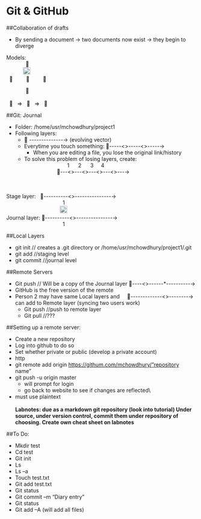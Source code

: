<h1>Git & GitHub</h1>

##Collaboration of drafts* By sending a document → two documents now exist → they begin to divergeModels: <br>&nbsp;&nbsp;&nbsp;&nbsp;&nbsp;&nbsp;&nbsp;&nbsp;&nbsp;&nbsp;&nbsp;&nbsp;&nbsp;<br>
&nbsp;<img src="https://encrypted-tbn1.gstatic.com/images?q=tbn:ANd9GcRi4soESxlTjqB4WzZTjY0kQLB5-IP6kE69iFYrW5fQfFQgU7XESg" style="width: 10px;"/> 
<img src="https://encrypted-tbn2.gstatic.com/images?q=tbn:ANd9GcQ8q9pEdP1J1gPSJtTA2-bQtoSo92qHxYIQ-PYn4xkU9Zq_XoGf9w" style="width: 10px;"/>
&nbsp;&nbsp;&nbsp;<img src="https://encrypted-tbn0.gstatic.com/images?q=tbn:ANd9GcTSOuzdxeuYc-Q4CxHfp9oj2S26C2TZo_0TjR4chvkNdAIWZ_4p" style="width: 20px;"/>
&nbsp;&nbsp;&nbsp;<img src="https://encrypted-tbn3.gstatic.com/images?q=tbn:ANd9GcQx3EtFJLOE0Ins-M8iP97XtNFARP8umpPPWCON5yqYEIQKvUtSCQ" style="width: 10px;"/> 
<img src="https://encrypted-tbn1.gstatic.com/images?q=tbn:ANd9GcQn60KFm06yZjekpC4Ep79sjAxa5gYY6I5lRfbervIeILHiKqPPZw" style="width: 10px;"/>
<br>&nbsp;&nbsp;&nbsp;&nbsp;&nbsp;&nbsp;&nbsp;&nbsp;&nbsp;&nbsp;&nbsp;&nbsp;&nbsp;&nbsp;&nbsp;&nbsp;&nbsp;&nbsp;&nbsp;&nbsp;&nbsp;&nbsp;&nbsp;&nbsp;&nbsp;&nbsp;&nbsp;&nbsp;&nbsp;&nbsp;&nbsp;&nbsp;&nbsp;<br>
&nbsp;&nbsp;&nbsp;&nbsp;<img src="https://encrypted-tbn1.gstatic.com/images?q=tbn:ANd9GcRi4soESxlTjqB4WzZTjY0kQLB5-IP6kE69iFYrW5fQfFQgU7XESg" style="width: 10px;"/> 
&nbsp;&nbsp;&nbsp;&nbsp;&nbsp;&nbsp;&nbsp;&nbsp;&nbsp;&nbsp;&nbsp;&nbsp;&nbsp;&nbsp;&nbsp;<img src="https://encrypted-tbn1.gstatic.com/images?q=tbn:ANd9GcQn60KFm06yZjekpC4Ep79sjAxa5gYY6I5lRfbervIeILHiKqPPZw" style="width: 10px;"/>
<br>&nbsp;&nbsp;&nbsp;&nbsp;&nbsp;⇒&nbsp;&nbsp;&nbsp;&nbsp;&nbsp;&nbsp;⇒&nbsp;&nbsp;&nbsp;##Git: Journal* Folder: /home/usr/mchowdhury/project1* Following layers:	*  --------------→ (evolving vector) 	* Everytime you touch something: -----<>-----<>-----→		* When you are editing a file, you lose the original link/history	* To solve this problem of losing layers, create:<br>&nbsp;&nbsp;&nbsp;&nbsp;&nbsp;&nbsp;&nbsp;&nbsp;&nbsp;&nbsp;&nbsp;&nbsp;&nbsp;&nbsp;&nbsp;&nbsp;&nbsp;&nbsp;&nbsp;&nbsp;&nbsp;&nbsp;&nbsp;&nbsp;&nbsp;&nbsp;&nbsp;&nbsp;&nbsp;1&nbsp;&nbsp;&nbsp;&nbsp;&nbsp;&nbsp;2&nbsp;&nbsp;&nbsp;&nbsp;&nbsp;&nbsp;3&nbsp;&nbsp;&nbsp;&nbsp;&nbsp;4<br>&nbsp;&nbsp;&nbsp;&nbsp;&nbsp;&nbsp;&nbsp;&nbsp;&nbsp;&nbsp;&nbsp;&nbsp;&nbsp;&nbsp;&nbsp;&nbsp;&nbsp;&nbsp;&nbsp;&nbsp;&nbsp;&nbsp;---<>---<>---<>---<>---→ <br>
&nbsp;&nbsp;&nbsp;&nbsp;&nbsp;&nbsp;&nbsp;&nbsp;&nbsp;&nbsp;&nbsp;&nbsp;&nbsp;&nbsp;&nbsp;&nbsp;&nbsp;&nbsp;&nbsp;&nbsp;&nbsp;&nbsp;&nbsp;&nbsp;&nbsp;&nbsp;&nbsp;&nbsp;&nbsp;&nbsp;&nbsp;<img src="https://encrypted-tbn3.gstatic.com/images?q=tbn:ANd9GcQx3EtFJLOE0Ins-M8iP97XtNFARP8umpPPWCON5yqYEIQKvUtSCQ" style="width: 10px;"/> 
&nbsp;&nbsp;&nbsp;&nbsp;&nbsp;&nbsp;&nbsp;&nbsp;<img src="https://encrypted-tbn1.gstatic.com/images?q=tbn:ANd9GcRi4soESxlTjqB4WzZTjY0kQLB5-IP6kE69iFYrW5fQfFQgU7XESg" style="width: 10px;"/> 
<br>Stage layer: &nbsp;&nbsp;----------<>---------------→<br>
&nbsp;&nbsp;&nbsp;&nbsp;&nbsp;&nbsp;&nbsp;&nbsp;&nbsp;&nbsp;&nbsp;&nbsp;&nbsp;&nbsp;&nbsp;&nbsp;&nbsp;&nbsp;&nbsp;&nbsp;&nbsp;&nbsp;&nbsp;&nbsp;&nbsp;&nbsp;&nbsp;&nbsp;&nbsp;&nbsp;&nbsp;&nbsp;&nbsp;&nbsp;&nbsp;&nbsp;&nbsp;&nbsp;1
<br>
&nbsp;&nbsp;&nbsp;&nbsp;&nbsp;&nbsp;&nbsp;&nbsp;&nbsp;&nbsp;&nbsp;&nbsp;&nbsp;&nbsp;&nbsp;&nbsp;&nbsp;&nbsp;&nbsp;&nbsp;&nbsp;&nbsp;&nbsp;&nbsp;&nbsp;&nbsp;&nbsp;&nbsp;&nbsp;&nbsp;&nbsp;&nbsp;&nbsp;&nbsp;&nbsp;&nbsp;<img src="http://icons.iconarchive.com/icons/icons8/ios7/256/Arrows-Down-icon.png" style="width: 20px;"/><br>Journal layer: ----------<>---------------→
<br>
&nbsp;&nbsp;&nbsp;&nbsp;&nbsp;&nbsp;&nbsp;&nbsp;&nbsp;&nbsp;&nbsp;&nbsp;&nbsp;&nbsp;&nbsp;&nbsp;&nbsp;&nbsp;&nbsp;&nbsp;&nbsp;&nbsp;&nbsp;&nbsp;&nbsp;&nbsp;&nbsp;&nbsp;&nbsp;&nbsp;&nbsp;&nbsp;&nbsp;&nbsp;&nbsp;&nbsp;&nbsp;&nbsp;1
##Local Layers* git init // creates a .git directory or /home/usr/mchowdhury/project1/.git* git add //staging level* git commit //journal level##Remote Servers* Git push // Will be a copy of the Journal layer  ----<>------*----------→ 
* GitHub  is the free version of the remote &nbsp;&nbsp;&nbsp;&nbsp;&nbsp;&nbsp;&nbsp;&nbsp;&nbsp;&nbsp;&nbsp;&nbsp;&nbsp;&nbsp;&nbsp;&nbsp;&nbsp;&nbsp;&nbsp;&nbsp;&nbsp;&nbsp;&nbsp;&nbsp;&nbsp;&nbsp;&nbsp;<img src="http://upload.wikimedia.org/wikipedia/commons/thumb/a/aa/Aiga_uparrow.svg/500px-Aiga_uparrow.svg.png" style="width: 10px;"/>                          * Person 2 may have same Local layers and &nbsp;&nbsp;&nbsp;&nbsp;-------------<>--------→ can add to Remote layer (syncing two users work)	* Git push //push to remote layer	* Git pull //???##Setting up a remote server:* Create a new repository* Log into github to do so* Set whether private or public (develop a private account)* http* git remote add origin https://githum.com/mchowdhury/”repository name”* git push -u origin master	* will prompt for login	* go back to website to see if changes are reflected\* must use plaintext <BR> <BR><B>Labnotes: due as a markdown git repository (look into tutorial)Under source, under version control, commit them under repository of choosing.Create own cheat sheet on labnotes</B>##To Do:* Mkdir test* Cd test* Git init* Ls* Ls –a* Touch test.txt* Git add test.txt* Git status* Git commit –m “Diary entry”* Git status* Git add –A (will add all files)  